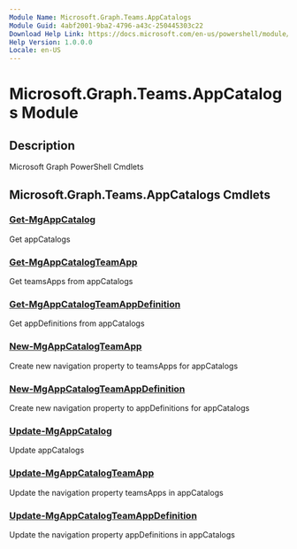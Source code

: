```yaml
---
Module Name: Microsoft.Graph.Teams.AppCatalogs
Module Guid: 4abf2001-9ba2-4796-a43c-250445303c22
Download Help Link: https://docs.microsoft.com/en-us/powershell/module/microsoft.graph.teams.appcatalogs
Help Version: 1.0.0.0
Locale: en-US
---
```


# Microsoft.Graph.Teams.AppCatalogs Module
## Description
Microsoft Graph PowerShell Cmdlets

## Microsoft.Graph.Teams.AppCatalogs Cmdlets
### [Get-MgAppCatalog](Get-MgAppCatalog.md)
Get appCatalogs

### [Get-MgAppCatalogTeamApp](Get-MgAppCatalogTeamApp.md)
Get teamsApps from appCatalogs

### [Get-MgAppCatalogTeamAppDefinition](Get-MgAppCatalogTeamAppDefinition.md)
Get appDefinitions from appCatalogs

### [New-MgAppCatalogTeamApp](New-MgAppCatalogTeamApp.md)
Create new navigation property to teamsApps for appCatalogs

### [New-MgAppCatalogTeamAppDefinition](New-MgAppCatalogTeamAppDefinition.md)
Create new navigation property to appDefinitions for appCatalogs

### [Update-MgAppCatalog](Update-MgAppCatalog.md)
Update appCatalogs

### [Update-MgAppCatalogTeamApp](Update-MgAppCatalogTeamApp.md)
Update the navigation property teamsApps in appCatalogs

### [Update-MgAppCatalogTeamAppDefinition](Update-MgAppCatalogTeamAppDefinition.md)
Update the navigation property appDefinitions in appCatalogs

